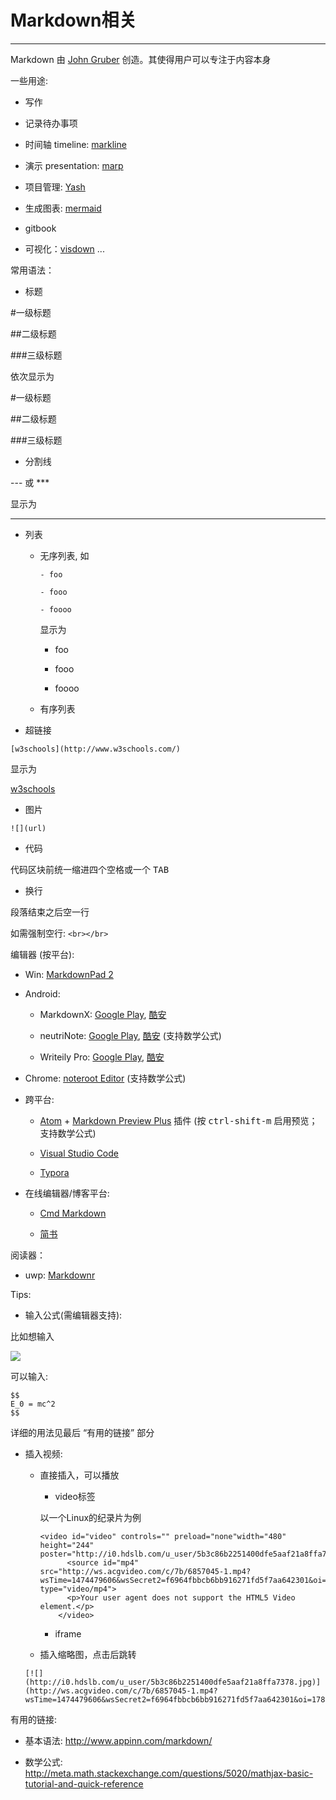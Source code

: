 # Markdown相关

---

Markdown 由 [John Gruber](http://daringfireball.net/) 创造。其使得用户可以专注于内容本身

一些用途:

- 写作

- 记录待办事项

- 时间轴 timeline: [markline](https://www.npmjs.com/package/markline)

- 演示 presentation: [marp](https://github.com/yhatt/marp)

- 项目管理: [Yash](https://github.com/xumingming/yash)

- 生成图表: [mermaid](https://knsv.github.io/mermaid/)

- gitbook

- 可视化：[visdown](https://github.com/amitkaps/visdown)
...


常用语法：

- 标题

\#一级标题

\##二级标题

\###三级标题

依次显示为

#一级标题

##二级标题

###三级标题


- 分割线

\-\-\- 或 \*\*\*

显示为

---


- 列表

    - 无序列表, 如

        ````
        - foo

        - fooo

        - foooo
        ````

        显示为

        - foo

        - fooo

        - foooo

    - 有序列表

- 超链接

````
[w3schools](http://www.w3schools.com/)
````

显示为

[w3schools](http://www.w3schools.com/)

- 图片

````
![](url)
````

- 代码

代码区块前统一缩进四个空格或一个 <kbd>TAB</kbd>


- 换行

段落结束之后空一行

如需强制空行: ````<br></br>````


编辑器 (按平台):

- Win: [MarkdownPad 2](http://markdownpad.com/)

- Android:

    - MarkdownX: [Google Play](https://play.google.com/store/apps/details?id=com.ryeeeeee.markdownx&hl=zh), [酷安](http://coolapk.com/apk/com.ryeeeeee.markdownx)

    - neutriNote: [Google Play](https://play.google.com/store/apps/details?id=com.appmindlab.nano), [酷安](http://coolapk.com/apk/com.appmindlab.nano) (支持数学公式)

    - Writeily Pro: [Google Play](https://play.google.com/store/apps/details?id=me.writeily), [酷安](http://coolapk.com/apk/me.writeily.pro)

- Chrome: [noteroot Editor](https://chrome.google.com/webstore/detail/noteroot-editor/migeiocipmppkdjahehpchaechhbohbo?utm_source=chrome-app-launcher-info-dialog) (支持数学公式)

- 跨平台:

    - [Atom](https://atom.io/) + [Markdown Preview Plus](https://atom.io/packages/markdown-preview-plus) 插件 (按 <kbd>ctrl-shift-m</kbd> 启用预览；支持数学公式)

    - [Visual Studio Code](https://code.visualstudio.com)

    - [Typora](https://www.typora.io)

- 在线编辑器/博客平台:

    - [Cmd Markdown](https://www.zybuluo.com/mdeditor#344907)

    - [简书](http://www.jianshu.com/)


阅读器：

- uwp: [Markdownr](https://www.microsoft.com/zh-cn/store/p/markdownr/9nblggh6blt3)

Tips:

- 输入公式(需编辑器支持):

 比如想输入

![](https://wikimedia.org/api/rest_v1/media/math/render/svg/4ffd15697f84951ae199ef319645c6add13fcb8a)

可以输入:

    $$
    E_0 = mc^2
    $$

详细的用法见最后 “有用的链接” 部分


- 插入视频:

    - 直接插入，可以播放

        - video标签

        以一个Linux的纪录片为例

        ````
        <video id="video" controls="" preload="none"width="480" height="244" poster="http://i0.hdslb.com/u_user/5b3c86b2251400dfe5aaf21a8ffa7378.jpg">
              <source id="mp4" src="http://ws.acgvideo.com/c/7b/6857045-1.mp4?wsTime=1474479606&wsSecret2=f6964fbbcb6bb916271fd5f7aa642301&oi=1780870356&internal=1" type="video/mp4">
              <p>Your user agent does not support the HTML5 Video element.</p>
            </video>
        ````

        - iframe

    - 插入缩略图，点击后跳转

    ````
    [![](http://i0.hdslb.com/u_user/5b3c86b2251400dfe5aaf21a8ffa7378.jpg)](http://ws.acgvideo.com/c/7b/6857045-1.mp4?wsTime=1474479606&wsSecret2=f6964fbbcb6bb916271fd5f7aa642301&oi=1780870356&internal=1)
    ````


有用的链接:

- 基本语法:
http://www.appinn.com/markdown/

- 数学公式: http://meta.math.stackexchange.com/questions/5020/mathjax-basic-tutorial-and-quick-reference
